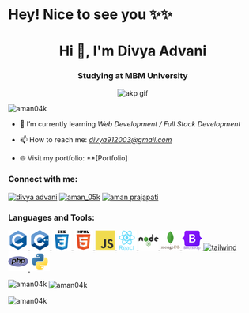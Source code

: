 # Hey! Nice to see you ✨✨
<h1 align="center">Hi 👋, I'm Divya Advani</h1>
<h3 align="center">Studying at MBM University</h3>



<p align="center">
  <!-- Embedding the GIF image properly -->
  <img src="akp.gif" alt="akp gif" />
</p>

<p align="left"> <img src="https://komarev.com/ghpvc/?username=aman04k&label=Profile%20views&color=0e75b6&style=flat" alt="aman04k" /> </p>

- 🌱 I’m currently learning *Web Development / Full Stack Development*

- 📫 How to reach me: *divya912003@gmail.com*
- 🌐 Visit my portfolio: **[Portfolio]

<h3 align="left">Connect with me:</h3>
<p align="left">
<a href="https://www.linkedin.com/in/divya-advani-2a6770233/" target="_blank"><img align="center" src="https://raw.githubusercontent.com/rahuldkjain/github-profile-readme-generator/master/src/images/icons/Social/linked-in-alt.svg" alt="divya advani" height="30" width="40" /></a>
<a href="https://leetcode.com/u/divya_advani09/" target="blank"><img align="center" src="https://raw.githubusercontent.com/rahuldkjain/github-profile-readme-generator/master/src/images/icons/Social/leet-code.svg" alt="aman_05k" height="30" width="40" /></a>
  <a href="https://www.hackerrank.com/profile/divya912003" target="blank"><img align="center" src="https://raw.githubusercontent.com/rahuldkjain/github-profile-readme-generator/master/src/images/icons/Social/hackerrank.svg" alt="aman prajapati" height="30" width="40" /></a>


<h3 align="left">Languages and Tools:</h3>
<p align="left">
  <a href="https://www.cprogramming.com/" target="_blank" rel="noreferrer"> 
    <img src="https://raw.githubusercontent.com/devicons/devicon/master/icons/c/c-original.svg" alt="c" width="40" height="40"/> 
  </a> 
  <a href="https://www.w3schools.com/cpp/" target="_blank" rel="noreferrer"> 
    <img src="https://raw.githubusercontent.com/devicons/devicon/master/icons/cplusplus/cplusplus-original.svg" alt="cplusplus" width="40" height="40"/> 
  </a> 
  <a href="https://www.w3schools.com/css/" target="_blank" rel="noreferrer"> 
    <img src="https://raw.githubusercontent.com/devicons/devicon/master/icons/css3/css3-original-wordmark.svg" alt="css3" width="40" height="40"/> 
  </a> 
  <a href="https://www.w3.org/html/" target="_blank" rel="noreferrer"> 
    <img src="https://raw.githubusercontent.com/devicons/devicon/master/icons/html5/html5-original-wordmark.svg" alt="html5" width="40" height="40"/> 
  </a> 
  <a href="https://www.javascript.com/" target="_blank" rel="noreferrer">
    <img src="https://raw.githubusercontent.com/devicons/devicon/master/icons/javascript/javascript-original.svg" alt="javascript" width="40" height="40"/> 
  </a>
  <a href="https://reactjs.org/" target="_blank" rel="noreferrer"> 
    <img src="https://raw.githubusercontent.com/devicons/devicon/master/icons/react/react-original-wordmark.svg" alt="react" width="40" height="40"/> 
  </a>
  <a href="https://nodejs.org" target="_blank" rel="noreferrer">
    <img src="https://raw.githubusercontent.com/devicons/devicon/master/icons/nodejs/nodejs-original-wordmark.svg" alt="nodejs" width="40" height="40"/> 
  </a>
  <a href="https://www.mongodb.com/" target="_blank" rel="noreferrer">
    <img src="https://raw.githubusercontent.com/devicons/devicon/master/icons/mongodb/mongodb-original-wordmark.svg" alt="mongodb" width="40" height="40"/> 
  </a>
  <a href="https://getbootstrap.com/" target="_blank" rel="noreferrer">
    <img src="https://raw.githubusercontent.com/devicons/devicon/master/icons/bootstrap/bootstrap-original-wordmark.svg" alt="bootstrap" width="40" height="40"/> 
  </a>
  <a href="https://tailwindcss.com/" target="_blank" rel="noreferrer">
    <img src="https://upload.wikimedia.org/wikipedia/commons/d/d5/Tailwind_CSS_Logo.svg" alt="tailwind" width="40" height="40"/> 
  </a>
  <a href="https://www.php.net" target="_blank" rel="noreferrer"> 
    <img src="https://raw.githubusercontent.com/devicons/devicon/master/icons/php/php-original.svg" alt="php" width="40" height="40"/> 
  </a> 
  <a href="https://www.python.org" target="_blank" rel="noreferrer"> 
    <img src="https://raw.githubusercontent.com/devicons/devicon/master/icons/python/python-original.svg" alt="python" width="40" height="40"/> 
  </a>
</p>

<!-- Most used languages -->
<p><img align="left" src="https://github-readme-stats.vercel.app/api/top-langs?username=aman04k&show_icons=true&locale=en&layout=compact" alt="aman04k" /></p>

<!-- GitHub stats -->
<p>&nbsp;<img align="center" src="https://github-readme-stats.vercel.app/api?username=aman04k&show_icons=true&locale=en" alt="aman04k" /></p>

<!-- Streak stats -->
<p><img align="center" src="https://github-readme-streak-stats.herokuapp.com/?user=aman04k&" alt="aman04k" /></p>
